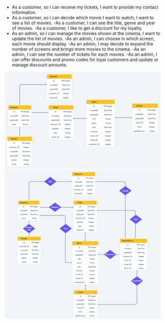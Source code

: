 - As a customer, so I can receive my tickets, I want to provide my contact information.
- As a customer, so I can decide which movie I want to watch, I want to see a list of movies.
-As a customer, I can see the title, genre and year of movies.
-As a customer, I like to get a discount for my loyalty.
- As an admin, so I can manage the movies shown at the cinema, I want to update the list of movies.
-As an admin, I can choose in which screen, each movie should display.
-As an admin, I may decide to expand the number of screens and brings more movies to the cinema.
-As an admin, I can see the number of tickets for each movies.
-As an admin, I can offer discounts and promo codes for loyal customers and update or manage discount amounts.

![ERD Diagram](./ERD.png)
![ERD Diagram](./ERD_Diagram.png)